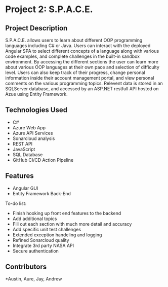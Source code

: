 # Project 2: S.P.A.C.E.

## Project Description
S.P.A.C.E. allows users to learn about different OOP programming languages including C# or Java. Users can interact with the deployed Angular SPA to select different concepts of a language along with various code examples, and complete challenges in the built-in sandbox environment. By accessing the different sections the user can learn more about various OOP languages at their own pace and selection of difficulty level. Users can also keep track of their progress, change personal information inside their account management portal, and view personal comments on the various programming topics. Relevent data is stored in an SQLServer database, and accessed by an ASP.NET restfull API hosted on Azue using Entity Framework.


## Technologies Used
* C#
* Azure Web App
* Azure API Services
* Sonarcloud analysis
* REST API
* JavaScript
* SQL Database
* GitHub CI/CD Action Pipeline

## Features
* Angular GUI
* Entity Framework Back-End


To-do list:
* Finish hooking up front end features to the backend
* Add additional topics
* Fill out each section with much more detail and accuracy
* Add specific unit test challenges
* Extended exception handeling and logging
* Refined Sonarcloud quality
* Integrate 3rd party NASA API
* Secure authentication

## Contributors
*Austin, Aure, Jay, Andrew

